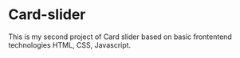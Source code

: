 # Card-slider
This is my second project of Card slider based on basic frontentend technologies HTML, CSS, Javascript.
